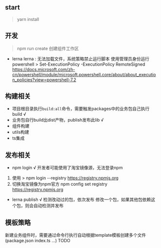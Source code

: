 
## start 
> yarn install

## 开发
> npm run create
创建组件工作区

- lerna 
lerna : 无法加载文件，系统策略禁止运行脚本
使用管理员身份运行powershell  > Set-ExecutionPolicy -ExecutionPolicy RemoteSigned
https://docs.microsoft.com/zh-cn/powershell/module/microsoft.powershell.core/about/about_execution_policies?view=powershell-7.2

## 构建相关
- 项目根目录执行`build:all`命令，需要触发packages中的业务包自己执行build √
- 业务包自行build出dist产物，publish发布此lib √
- 组件构建
- utils构建
- ts集成

## 发布相关

- npm login √
开发者可能使用了淘宝镜像源，无法登录npm
1. 使用 > npm login --registry https://registry.npmjs.org
2. 切换淘宝镜像为npm官方 npm config set registry https://registry.npmjs.org

- lerna publish √
检测改动过的包，依次发布
修改一个包，如果其他包依赖这个包，则会自动检测并发布

## 模板策略
新建业务组件时，需要通过命令行执行自动根据template模板创建多个文件 (package.json index.ts ...) TODO